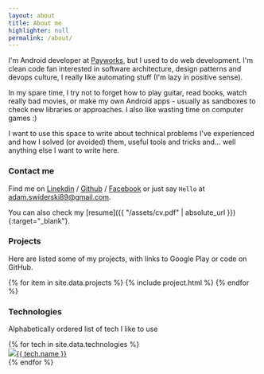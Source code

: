 ```yaml
---
layout: about
title: About me
highlighter: null
permalink: /about/
---
```


I'm Android developer at [Payworks][p], but I used to do web development.
I'm clean code fan interested in software architecture, design patterns and devops culture, I really like automating stuff (I'm lazy in positive sense).

In my spare time, I try not to forget how to play guitar, read books, watch really bad movies, or make my own Android apps - usually as sandboxes to check new libraries or approaches. I also like wasting time on computer games :)

I want to use this space to write about technical problems I've experienced and how I solved (or avoided) them, useful tools and tricks and... well anything else I want to write here.

### Contact me

Find me on [Linekdin][linkedin] / [Github][github] / [Facebook][fb] or just say `Hello` at
[adam.swiderski89@gmail.com](adam.swiderski89@gmail.com).

You can also check my [resume]({{ "/assets/cv.pdf" | absolute_url }}){:target="_blank"}.

### Projects

Here are listed some of my projects, with links to Google Play or code on GitHub.

{% for item in site.data.projects %}
  {% include project.html %}
{% endfor %}


### Technologies

Alphabetically ordered list of tech I like to use

<div class="chipsContainer">
    <div class="row">
      {% for tech in site.data.technologies %}
      <a href=" {{ tech.link }}">
          <div class="chips"><img src="{{ tech.icon }}">{{ tech.name }}</div>
      </a>
      {% endfor %}
  </div>
</div>


[f]: http://www.fibaro.com
[p]: https://payworks.com/
[github]: https://github.com/gayanvirajith
[linkedin]: https://pl.linkedin.com/in/aswiderski
[fb]: https://www.facebook.com/adam.swiderski.pmi
